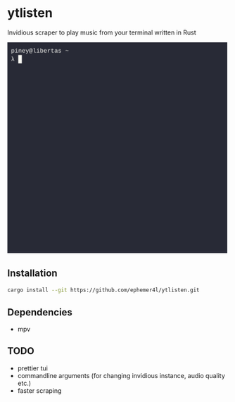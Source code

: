 # ytlisten
Invidious scraper to play music from your terminal written in Rust

<img src="preview/preview.gif" alt="" width="500"/>

## Installation
```bash
cargo install --git https://github.com/ephemer4l/ytlisten.git
```
## Dependencies
- mpv

## TODO
- prettier tui
- commandline arguments (for changing invidious instance, audio quality etc.)
- faster scraping
